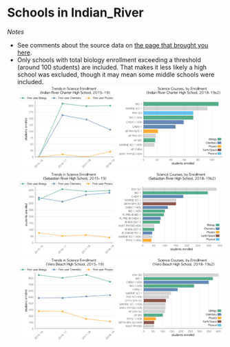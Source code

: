 # Schools in Indian_River  
*Notes*
- See comments about the source data on [the page that brought you here](https://adamlamee.github.io/FL-K12-analyses/plots/District_pages/Indian_River.html).  
- Only schools with total biology enrollment exceeding a threshold (around 100 students) are included. That makes it less likely a high school was excluded, though it may mean some middle schools were included.  
![](../School_plots/INDIAN_RIVER/INDIAN_RIV.png)
![](../School_plots/INDIAN_RIVER/SEBASTIAN_.png)
![](../School_plots/INDIAN_RIVER/VERO_BEACH.png)
